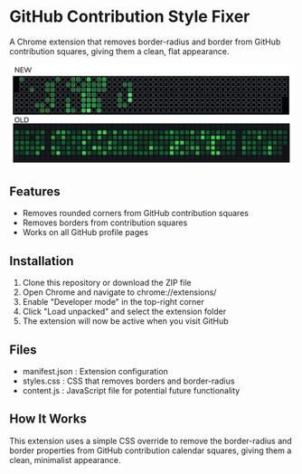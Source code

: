 # GitHub Contribution Style Fixer
A Chrome extension that removes border-radius and border from GitHub contribution squares, giving them a clean, flat appearance.

![GitHub UI Preview](github-ui.png)

## Features
- Removes rounded corners from GitHub contribution squares
- Removes borders from contribution squares
- Works on all GitHub profile pages
## Installation
1. Clone this repository or download the ZIP file
2. Open Chrome and navigate to chrome://extensions/
3. Enable "Developer mode" in the top-right corner
4. Click "Load unpacked" and select the extension folder
5. The extension will now be active when you visit GitHub
## Files
- manifest.json : Extension configuration
- styles.css : CSS that removes borders and border-radius
- content.js : JavaScript file for potential future functionality
## How It Works
This extension uses a simple CSS override to remove the border-radius and border properties from GitHub contribution calendar squares, giving them a clean, minimalist appearance.